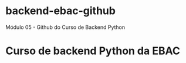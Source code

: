 # backend-ebac-github
Módulo 05 - Github do Curso de Backend Python

# Curso de backend Python da EBAC